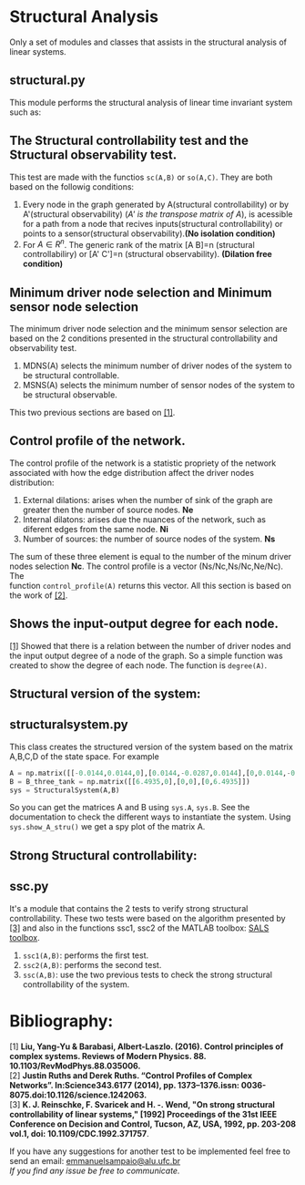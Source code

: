 # Structural Analysis
Only a set of modules and classes that assists in the structural analysis of linear systems.
## structural.py
This module performs the structural analysis of linear time invariant system such as:

  ## The Structural controllability test and the Structural observability test.
  This test are made with the functios `sc(A,B)` or `so(A,C)`. They are both based on the followig conditions:
  
   1. Every node in the graph generated by A(structural controllability) or by A'(structural observability) (*A' is the transpose matrix of A*), is acessible for a path from a node that recives inputs(structural controllability) or points to a sensor(structural observability).**(No isolation condition)**
   2. For $A \in R^n$. The generic rank of the matrix [A B]=n (structural controllabiliry) or [A' C']=n (structural observability). **(Dilation free condition)**
 
  ## Minimum driver node selection and Minimum sensor node selection
  The minimum driver node selection and the minimum sensor selection are based on the 2 conditions presented in the structural
 controllability and observability test.
 
   1. MDNS(A) selects the minimum number of driver nodes of the system to be structural controllable.
   2. MSNS(A) selects the minimum number of sensor nodes of the system to be structural observable.
   
   This two previous sections are based on [[1]](#1).
   
  ## Control profile of the network.
  The control profile of the network is a statistic propriety of the network associated with how the edge distribution affect the driver nodes distribution:  
  1. External dilations: arises when the number of sink of the graph are greater then the number of source nodes. **Ne** 
  2. Internal dilatons:  arises due the nuances of the network, such as diferent edges from the same node. **Ni** 
  3. Number of sources:  the number of source nodes of the system. **Ns**
  
  The sum of these three element is equal to the number of the minum driver nodes selection **Nc**. The control profile is a vector (Ns/Nc,Ns/Nc,Ne/Nc). The      
  function ``control_profile(A)`` returns this vector.
  All this section is based on the work of [[2]](#2).
    
  ## Shows the input-output degree for each node.
  [[1]](#1) Showed that there is a relation between the number of driver nodes and the input output degree of a node of the graph. So a simple function was 
  created to show the degree of each node. The function is `degree(A)`.
## Structural version of the system:
  ## structuralsystem.py
  This class creates the structured version of the system based on the matrix A,B,C,D of the state space. For example
  ```python
  A = np.matrix([[-0.0144,0.0144,0],[0.0144,-0.0287,0.0144],[0,0.0144,-0.0206]])
  B = B_three_tank = np.matrix([[6.4935,0],[0,0],[0,6.4935]])
  sys = StructuralSystem(A,B)
  ```
  So you can get the matrices A and B using `sys.A`, `sys.B`. See the documentation to check the different ways to instantiate the system. Using `sys.show_A_stru()` we get a spy plot of the matrix A.
 ## Strong Structural controllability: 
  ## ssc.py
  It's a module that contains the 2 tests to verify strong structural controllability. These two tests were based on the algorithm presented by [[3]](#3) and also in the functions ssc1, ssc2 of the MATLAB toolbox: [SALS toolbox](https://www.mathworks.com/matlabcentral/fileexchange/72648-sals-toolbox).
  1. `ssc1(A,B)`: performs the first test.
  2. `ssc2(A,B)`: performs the second test.
  3. `ssc(A,B)`:  use the two previous tests to check the strong structural controllability of the system.

# Bibliography:
<a id="1">[1]</a> **Liu, Yang-Yu & Barabasi, Albert-Laszlo. (2016). Control principles of complex systems. Reviews of Modern Physics. 88. 10.1103/RevModPhys.88.035006.**<br>
<a id="2">[2]</a>  **Justin Ruths and Derek Ruths. “Control Profiles of Complex Networks”. In:Science343.6177 (2014), pp. 1373–1376.issn: 0036-8075.doi:10.1126/science.1242063.** <br>
<a id="3">[3]</a> **K. J. Reinschke, F. Svaricek and H. -. Wend, "On strong structural controllability of linear systems," [1992] Proceedings of the 31st IEEE Conference on Decision and Control, Tucson, AZ, USA, 1992, pp. 203-208 vol.1, doi: 10.1109/CDC.1992.371757**. 

If you have any suggestions for another test to be implemented feel free to send an email: emmanuelsampaio@alu.ufc.br<br>
*If you find any issue be free to communicate.*
